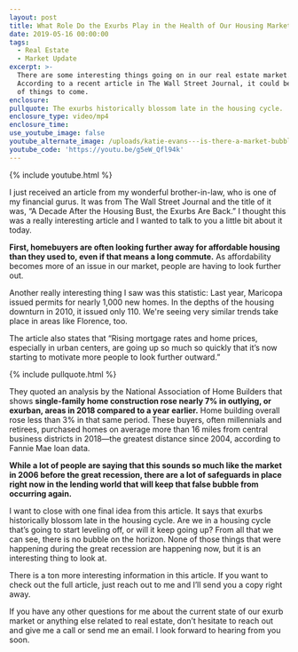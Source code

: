 ```yaml
---
layout: post
title: What Role Do the Exurbs Play in the Health of Our Housing Market?
date: 2019-05-16 00:00:00
tags:
  - Real Estate
  - Market Update
excerpt: >-
  There are some interesting things going on in our real estate market.
  According to a recent article in The Wall Street Journal, it could be a sign
  of things to come.
enclosure:
pullquote: The exurbs historically blossom late in the housing cycle.
enclosure_type: video/mp4
enclosure_time:
use_youtube_image: false
youtube_alternate_image: /uploads/katie-evans---is-there-a-market-bubble-on-the-horizon-youtube.jpg
youtube_code: 'https://youtu.be/g5eW_Qfl94k'
---
```


{% include youtube.html %}

I just received an article from my wonderful brother-in-law, who is one of my financial gurus. It was from The Wall Street Journal and the title of it was, “A Decade After the Housing Bust, the Exurbs Are Back.” I thought this was a really interesting article and I wanted to talk to you a little bit about it today.

**First, homebuyers are often looking further away for affordable housing than they used to, even if that means a long commute.** As affordability becomes more of an issue in our market, people are having to look further out.&nbsp;

Another really interesting thing I saw was this statistic: Last year, Maricopa issued permits for nearly 1,000 new homes. In the depths of the housing downturn in 2010, it issued only 110. We're seeing very similar trends take place in areas like Florence, too.

The article also states that “Rising mortgage rates and home prices, especially in urban centers, are going up so much so quickly that it’s now starting to motivate more people to look further outward.”

{% include pullquote.html %}

They quoted an analysis by the National Association of Home Builders that shows **single-family home construction rose nearly 7% in outlying, or exurban, areas in 2018 compared to a year earlier.** Home building overall rose less than 3% in that same period. These buyers, often millennials and retirees, purchased homes on average more than 16 miles from central business districts in 2018—the greatest distance since 2004, according to Fannie Mae loan data.

**While a lot of people are saying that this sounds so much like the market in 2006 before the great recession, there are a lot of safeguards in place right now in the lending world that will keep that false bubble from occurring again.**

I want to close with one final idea from this article. It says that exurbs historically blossom late in the housing cycle. Are we in a housing cycle that’s going to start leveling off, or will it keep going up? From all that we can see, there is no bubble on the horizon. None of those things that were happening during the great recession are happening now, but it is an interesting thing to look at.

There is a ton more interesting information in this article. If you want to check out the full article, just reach out to me and I’ll send you a copy right away.

If you have any other questions for me about the current state of our exurb market or anything else related to real estate, don’t hesitate to reach out and give me a call or send me an email. I look forward to hearing from you soon.<br>&nbsp;